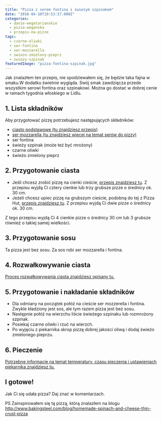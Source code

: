 ```yaml
---
title: "Pizza z serem fontina i świeżym szpinakem"
date: "2016-04-10T19:53:37.000Z"
categories: 
  - danie-wegetarianskie
  - pizza-weganska
  - przepis-na-pizze
tags: 
  - czarne-oliwki
  - ser-fontina
  - ser-mozzarella
  - swiezo-zmielony-pieprz
  - swiezy-szpinak
featuredImage: "pizza-fontina-szpinak.jpg"
---
```


Jak znalazłem ten przepis, nie spodziewałem się, że będzie taka fajna w smaku.W dodatku świetnie wygląda. Swój smak zawdzięcza przede wszystkim serowi fontina oraz szpinakowi. Można go dostać w dobrej cenie w ramach tygodnia włoskiego w Lidlu.

## 1\. Lista składników

Aby przygotować pizzę potrzebujesz następujących składników:

- <a title="Przepis na ciasto podstawowe" href="/przepis-na-ciasto-na-pizze/">ciasto podstawowe (tu znajdziesz przepis)</a>
- <a title="Ser do pizzy" href="/jaki-ser-wybrac-do-pizzy/">ser mozzarella (tu znajdziesz więcej na temat serów do pizzy)</a>
- ser fontina
- świeży szpinak (może też być mrożony)
- czarne oliwki
- świeżo zmielony pieprz

## 2\. Przygotowanie ciasta

- Jeśli chcesz zrobić pizzę na cienki cieście, <a title="Przepis na ciasto podstawowe" href="/przepis-na-ciasto-na-pizze/">przepis znajdziesz tu</a>. Z przepisu wyjdą Ci cztery cienkie lub trzy grubsze pizze o średnicy ok. 30 cm.
- Jeżeli chcesz upiec pizzę na grubszym cieście, podobną do tej z Pizza Hut, <a title="Przepis na pizzę na grubym cieście" href="/jak-zrobic-ciasto-na-pizze-jak-w-pizza-hut/">przepis znajdziesz tu</a>. Z przepisu wyjdą Ci dwie pizze o średnicy ok. 30 cm.

Z tego przepisu wyjdą Ci 4 cienkie pizze o średnicy 30 cm lub 3 grubsze również o takiej samej wielkości.

## 3\. Przygotowanie sosu

Ta pizza jest bez sosu. Za sos robi ser mozzarella i fontina.

## 4\. Rozwałkowywanie ciasta

<a title="Rozwałkowywanie ciasta" href="/jak-walkowac-ciasto-pizzy/">Proces rozwałkowywania ciasta znajdziesz opisany tu.</a>

## 5\. Przygotowanie i nakładanie składników

- Dla odmiany na początek połóż na cieście ser mozzerella i fontina. Zwykle kładziony jest sos, ale tym razem pizza jest bez sosu.
- Następnie połóż na wierzchu liście świeżego szpinaku lub rozmrożony szpinak.
- Posiekaj czarne oliwki i rzuć na wierzch.
- Po wyjęciu z piekarnika skrop pizzę dobrej jakości oliwą i dodaj świeżo zmielonego pieprzu.

## 6\. Pieczenie

<a title="Jak ustawić piekarnik do pieczenia pizzy" href="/jak-ustawic-piekarnik-pieczenia-pizzy/">Potrzebne informacje na temat temperatury, czasu pieczenia i ustawieniach piekarnika znajdziesz tu.</a>

## I gotowe!

Jak Ci się udała pizza? Daj znać w komentarzach.

PS Zainspirowałem się tą pizzą, którą znalazłem na blogu http://www.bakingsteel.com/blog/homemade-spinach-and-cheese-thin-crust-pizza
